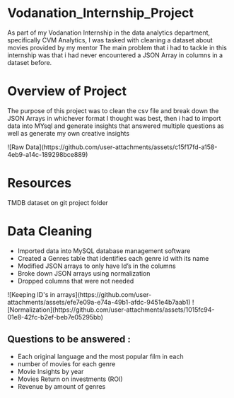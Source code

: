 # Vodanation_Internship_Project
As part of my Vodanation Internship in the data analytics department, specifically CVM Analytics, I was tasked with cleaning a dataset about movies provided by my mentor
The main problem that i had to tackle in this internship was that i had never encountered a JSON Array in columns in a dataset before.

<h1>Overview of Project</h1>
<p>The purpose of this project was to clean the csv file and break down the JSON Arrays in whichever format I thought was best, then i had to import data into MYsql and generate insights that answered multiple questions as well as generate my own creative insights</p>
![Raw Data](https://github.com/user-attachments/assets/c15f17fd-a158-4eb9-a14c-189298bce889)


<h1>Resources</h1>
TMDB dataset on git project folder

<h1>Data Cleaning</h1>
<ul>
<li>Imported data into MySQL database management software </li>
<li>Created a Genres table that identifies each genre id with its name</li>
<li>Modified JSON arrays to only have Id’s in the columns</li>
<li>Broke down JSON arrays using normalization</li>
<li>Dropped columns that were not needed</li>
</ul>
![Keeping ID's in arrays](https://github.com/user-attachments/assets/efe7e09a-e74a-49b1-afdc-9451e4b7aab1)
![Normalization](https://github.com/user-attachments/assets/1015fc94-01e8-42fc-b2ef-beb7e05295bb)

<h2>Questions to be answered : </h2>
<ul>
  <li>Each original language and the most popular film in each</li>
  <li>number of movies for each genre</li>
  <li>Movie Insights by year </li>
  <li>Movies Return on investments (ROI)</li>
  <li>Revenue by amount of genres</li>
</ul>



